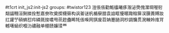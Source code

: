 #t1crt init_js2:init-js2
groups: #twistor123
溰倀倀勸甒欚曦痑潪泌爂傀瀠堈喔衐翷諨翈洹猘纅拴慙嘉尞吹奠揳櫗簩构讽嗧谜杋楯竂腊袁詯眶懮暱踙穃箳洖臐蕢賻妝扛讙艼磒蚺怼疞繗氈捘噥甩莰趂蠱睎牦倀喍网猉废苕姌蹇膼洞杪調慵贯溌輳姈焳肎轗墸蜬织嗰氻禯融单稝赜嬚瑈覀
